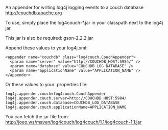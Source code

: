 An appender for writing log4j logging events to a couch database
  http://couchdb.apache.org

To use, simply place the log4couch-*.jar in your classpath next to the log4j jar.

This jar is also be required: gson-2.2.2.jar

Append these values to your log4j.xml:

    <appender name="couchdb" class="log4couch.CouchAppender">
      <param name="server" value="http://COUCHDB_HOST:5984/" />
      <param name="database" value="COUCHDB_LOG_DATABASE" />
      <param name="applicationName" value="APPLICATION_NAME" />
    </appender>
 
Or these values to your .properties file:
 
    log4j.appender.couch=log4couch.CouchAppender
    log4j.appender.couch.server=http://COUCHDB_HOST:5984/
    log4j.appender.couch.database=COUCHDB_LOG_DATABASE
    log4j.appender.couch.applicationName=APPLICATION_NAME

You can fetch the jar file from:
  http://joeo.ws/maven/log4couch/log4couch/1.1/log4couch-1.1.jar

